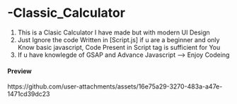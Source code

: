 # -Classic_Calculator
<ol>
<li>This is a Clasic Calculator I have made but with modern UI Design </li>
<li>Just Ignore the code Written in [Script.js] if u are a beginner and only Know basic javascript, Code Present in Script tag is sufficient for You</li>
<li>If u have knowlegde of GSAP and Advance Javascript --> Enjoy Codeing</li>
</ol>

<h4>Preview</h4>
https://github.com/user-attachments/assets/16e75a29-3270-483a-a47e-1471cd39dc23

